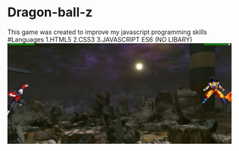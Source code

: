 # Dragon-ball-z
This game was created to improve my javascript programming skills 
#Languages 
1.HTML5
2.CSS3
3.JAVASCRIPT ES6 (NO LIBARY)
![alt text](https://github.com/Emeka-Ugbanu-hub/Dragon-ball-z/blob/master/Annotation%202020-08-29%20161931.png)
